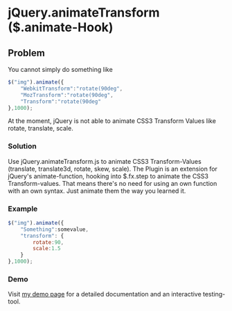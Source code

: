 # jQuery.animateTransform ($.animate-Hook)

## Problem

You cannot simply do something like

```javascript
$("img").animate({
    "WebkitTransform":"rotate(90deg",
    "MozTransform":"rotate(90deg",
    "Transform":"rotate(90deg"
},1000);
```
At the moment, jQuery is not able to animate CSS3 Transform Values like rotate, translate, scale.

### Solution
Use jQuery.animateTransform.js to animate CSS3 Transform-Values (translate, translate3d, rotate, skew, scale). 
The Plugin is an extension for jQuery's animate-function, hooking into $.fx.step to animate the CSS3 Transform-values. That means there's no need for using an own function with an own syntax. Just animate them the way you learned it.

### Example

```javascript
$("img").animate({
    "Something":somevalue,
    "transform": {
        rotate:90,
        scale:1.5
    }
},1000);
```

### Demo
Visit [my demo page](http://projekte.lifesetter.de/jquery.animateTransform/) for a detailed documentation and an interactive testing-tool.
 
